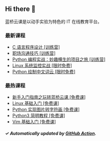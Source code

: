## Hi there 👋

蓝桥云课是以动手实验为特色的 IT 在线教育平台。

### 最新课程

<!-- LATEST:START -->
- [C 语言程序设计 [训练营]](https://www.lanqiao.cn/courses/9207/)
- [职场沟通技巧 [训练营]](https://www.lanqiao.cn/courses/9584/)
- [Python 编程实战：妙趣横生的项目之旅 [训练营]](https://www.lanqiao.cn/courses/9289/)
- [Linux 系统监控实战 [限时免费]](https://www.lanqiao.cn/courses/92/)
- [Python 绘制中文词云 [限时免费]](https://www.lanqiao.cn/courses/756/)
<!-- LATEST:END -->

### 最热课程

<!-- HOTEST:START -->
- [新手入门指南之玩转蓝桥云课 [免费课]](https://www.lanqiao.cn/courses/63/)
- [Linux 基础入门 [免费课]](https://www.lanqiao.cn/courses/1/)
- [Python 实现图片转字符画 [免费课]](https://www.lanqiao.cn/courses/370/)
- [Python3 简明教程 [免费课]](https://www.lanqiao.cn/courses/596/)
- [Vim 基础入门 [免费课]](https://www.lanqiao.cn/courses/2/)
<!-- HOTEST:END -->

##### ✓ Automatically updated by [GitHub Action](https://github.com/lanqiao-courses/.github/actions/workflows/update.yml).
